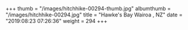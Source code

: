 +++
thumb = "/images/hitchhike-00294-thumb.jpg"
albumthumb = "/images/hitchhike-00294.jpg"
title = "Hawke's Bay Wairoa , NZ"
date = "2019:08:23 07:26:36"
weight = 294
+++
